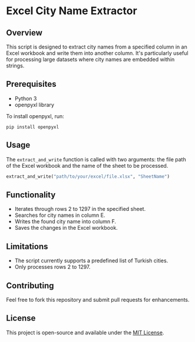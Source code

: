 
# Excel City Name Extractor

## Overview
This script is designed to extract city names from a specified column in an Excel workbook and write them into another column. It's particularly useful for processing large datasets where city names are embedded within strings.

## Prerequisites
- Python 3
- openpyxl library

To install openpyxl, run:
```
pip install openpyxl
```

## Usage
The `extract_and_write` function is called with two arguments: the file path of the Excel workbook and the name of the sheet to be processed.

```python
extract_and_write("path/to/your/excel/file.xlsx", "SheetName")
```

## Functionality
- Iterates through rows 2 to 1297 in the specified sheet.
- Searches for city names in column E.
- Writes the found city name into column F.
- Saves the changes in the Excel workbook.

## Limitations
- The script currently supports a predefined list of Turkish cities.
- Only processes rows 2 to 1297.

## Contributing
Feel free to fork this repository and submit pull requests for enhancements.

## License
This project is open-source and available under the [MIT License](LICENSE).
